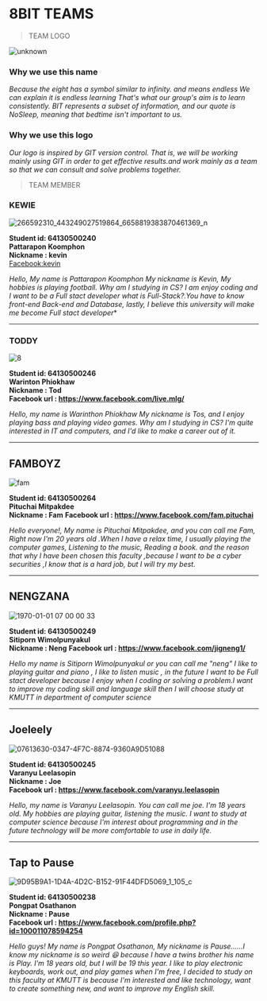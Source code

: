 # 8BIT TEAMS 
>TEAM LOGO



![unknown](https://user-images.githubusercontent.com/83826754/153368572-2307b541-a737-4395-a83c-ddfe7295d29f.png) 

### Why we use this name

*Because the eight has a symbol similar to infinity. and means endless We can explain it is endless learning That's what our group's aim is to learn consistently. BIT represents a subset of information, and our quote is NoSleep, meaning that bedtime isn't important to us.* 


### Why we use this logo

*Our logo is inspired by GIT version control. That is, we will be working mainly using GIT in order to get effective results.and work mainly as a team so that we can consult and solve problems together.*



>TEAM MEMBER

### KEWIE

![266592310_443249027519864_6658819383870461369_n](https://user-images.githubusercontent.com/83826754/153370521-d01510e5-ac75-4319-bb38-71967768667c.jpg)

**Student id: 64130500240**     
**Pattarapon Koomphon**  
**Nickname : kevin**   
[Facebook:kevin](https://www.facebook.com/kevinindy2k/)  


*Hello, My name is Pattarapon Koomphon My nickname is Kevin, My hobbies is playing football. Why am I studying in CS?
I am enjoy coding and I want to be a Full stact developer what is Full-Stack?.You have to know front-end Back-end and Database, lastly, I believe this university will make me become Full stact developer**

--------------------------------------------------------------------------------------------------------------------------------------------------------------


### TODDY
![8](https://user-images.githubusercontent.com/83826754/153369853-715201c1-dc94-459e-8321-36602c0234c5.png)

  **Student id: 64130500246**  
**Warinton Phiokhaw**  
**Nickname : Tod**  
**Facebook url :  https://www.facebook.com/live.mlg/**

*Hello, my name is Warinthon Phiokhaw My nickname is Tos, and I enjoy playing bass and playing video games. Why am I studying in CS?
I'm quite interested in IT and computers, and I'd like to make a career out of it.*


--------------------------------------------------------------------------------------------------------------------------------------------------------------
## FAMBOYZ
![fam](https://user-images.githubusercontent.com/83826754/153369747-812bffb5-aaa5-4cb2-a2be-67b26d3cd7a9.jpg)

**Student id: 64130500264**   
**Pituchai Mitpakdee**  
**Nickname : Fam**
**Facebook url :  https://www.facebook.com/fam.pituchai**  

*Hello everyone!, My name is Pituchai Mitpakdee, and you can call me Fam, Right now I'm 20 years old .When I have a relax time, I usually playing the computer games, Listening to the music, Reading a book. and the reason that why I have been chosen this faculty ,because I want to be a cyber securities ,I know that is a hard job, but I will try my best.*


--------------------------------------------------------------------------------------------------------------------------------------------------------------

## NENGZANA

![1970-01-01 07 00 00 33](https://user-images.githubusercontent.com/83826754/153377325-026395b1-aa39-4007-8e5a-199b7ae705bf.jpg)

**Student id: 64130500249**   
**Sitiporn Wimolpunyakul**  
**Nickname : Neng**
**Facebook url :  https://www.facebook.com/jigneng1/**


*Hello my name is Sitiporn Wimolpunyakul or you can call me "neng" I like to playing guitar and piano , I like to listen music , in the future I want to be 
Full stact developer because I enjoy when I coding or solving a problem.I want to improve my coding skill and language skill then I will choose study at KMUTT in department of computer science*

--------------------------------------------------------------------------------------------------------------------------------------------------------------

## Joeleely 
![07613630-0347-4F7C-8874-9360A9D51088](https://user-images.githubusercontent.com/83826754/153376391-137b2a9b-9a36-423f-b2a7-6a8f3a5d86e8.jpg)

**Student id: 64130500245**   
**Varanyu Leelasopin**  
**Nickname : Joe**  
**Facebook url :  https://www.facebook.com/varanyu.leelasopin**

*Hello, my name is Varanyu Leelasopin. You can call me joe. I'm 18 years old. My hobbies are playing guitar, listening the music. I want to study at computer science because I'm interest about programming and in the future technology will be more comfortable to use in daily life.*

--------------------------------------------------------------------------------------------------------------------------------------------------------------

## Tap to Pause 
![9D95B9A1-1D4A-4D2C-B152-91F44DFD5069_1_105_c](https://user-images.githubusercontent.com/83826754/153377224-c442d2f0-9108-47ab-974a-57871a6a6cc6.jpeg)


**Student id: 64130500238**   
**Pongpat Osathanon**  
**Nickname : Pause**  
**Facebook url :  https://www.facebook.com/profile.php?id=100011078594254**

*Hello guys! My name is Pongpat Osathanon, My nickname is Pause......I know my nickname is so weird 😆 because I have a twins brother his name is Play. I'm 18 years old, but I will be 19 this year. I like to play electronic keyboards, work out, and play games when I'm free, I decided to study on this faculty at KMUTT is because I'm interested and like technology, want to create something new, and want to improve my English skill.*
